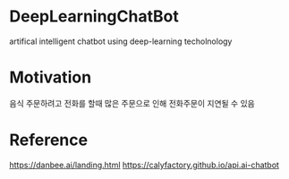 # DeepLearningChatBot
artifical intelligent chatbot using deep-learning techolnology

# Motivation
음식 주문하려고 전화를 할때 많은 주문으로 인해 전화주문이 지연될 수 있음

# Reference
https://danbee.ai/landing.html 
https://calyfactory.github.io/api.ai-chatbot
